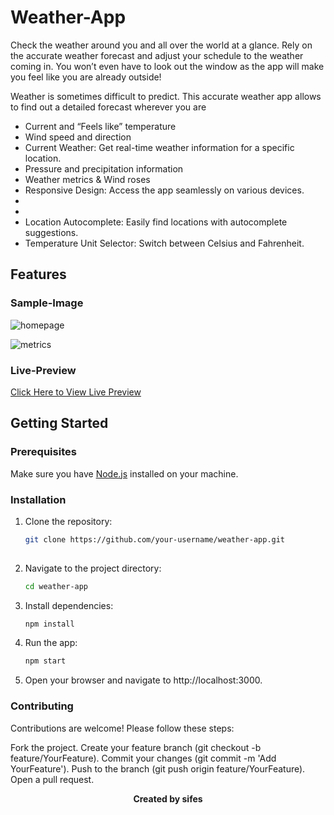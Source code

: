 # Weather-App
Check the weather around you and all over the world at a glance.
Rely on the accurate weather forecast and adjust your schedule to the weather coming in. You won’t even have to look out the window as the app will make you feel like you are already outside!

Weather is sometimes difficult to predict. This accurate weather app allows to find out a detailed forecast wherever you are
- Current and “Feels like” temperature
- Wind speed and direction
- Current Weather: Get real-time weather information for a specific location.
- Pressure and precipitation information 
- Weather metrics & Wind roses
- Responsive Design: Access the app seamlessly on various devices.
- 
- 
- Location Autocomplete: Easily find locations with autocomplete suggestions.
- Temperature Unit Selector: Switch between Celsius and Fahrenheit.

## Features



### Sample-Image

![homepage](https://github.com/sifes/Weather-app/assets/131526240/7a924dad-9b6c-45ce-a38b-2ea0ffc9fcec)

![metrics](https://github.com/sifes/Weather-app/assets/131526240/1e844586-fc07-445f-bf2e-d49d0a7f1865)

### Live-Preview

[Click Here to View Live Preview](https://weather-app-sigma-eosin.vercel.app)

## Getting Started

### Prerequisites

Make sure you have [Node.js](https://nodejs.org/) installed on your machine.

### Installation

1. Clone the repository:
   ```bash
   git clone https://github.com/your-username/weather-app.git
  
2. Navigate to the project directory:
      ```bash
      cd weather-app
      
3. Install dependencies:
    ```bash
    npm install
    
4. Run the app:
    ```bash
    npm start  

5. Open your browser and navigate to http://localhost:3000.

### Contributing
Contributions are welcome! Please follow these steps:

Fork the project.
Create your feature branch (git checkout -b feature/YourFeature).
Commit your changes (git commit -m 'Add YourFeature').
Push to the branch (git push origin feature/YourFeature).
Open a pull request.

<p align="center"><b>Created by sifes</b></p>
